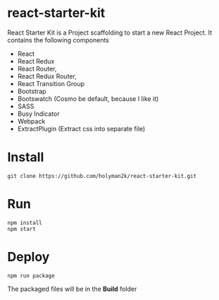 # react-starter-kit

React Starter Kit is a Project scaffolding to start a new React Project.  It contains the following components

* React
* React Redux
* React Router,
* React Redux Router, 
* React Transition Group
* Bootstrap
* Bootswatch (Cosmo be default, because I like it)
* SASS
* Busy Indicator
* Webpack
* ExtractPlugin (Extract css into separate file)

# Install

```
git clone https://github.com/holyman2k/react-starter-kit.git 
```

# Run

```
npm install
npm start
```

# Deploy

```
npm run package
```

The packaged files will be in the **Build** folder
